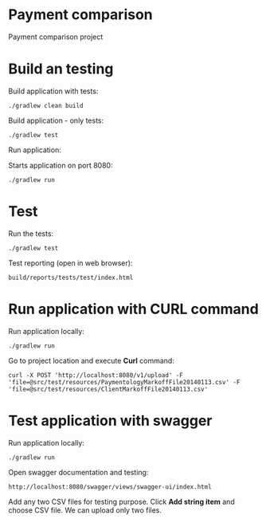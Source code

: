 # Payment comparison 
Payment comparison project

# Build an testing

Build application with tests:

```asciidoc
./gradlew clean build
```

Build application - only tests:

```asciidoc
./gradlew test
```

Run application:

Starts application on port 8080:
```asciidoc
./gradlew run
```

# Test

Run the tests:
```asciidoc
./gradlew test
```

Test reporting (open in web browser):
```asciidoc
build/reports/tests/test/index.html
```


# Run application with CURL command

Run application locally:
```asciidoc
./gradlew run
```

Go to project location and execute **Curl** command:
```asciidoc
curl -X POST 'http://localhost:8080/v1/upload' -F 'file=@src/test/resources/PaymentologyMarkoffFile20140113.csv' -F 'file=@src/test/resources/ClientMarkoffFile20140113.csv'
```

# Test application with swagger

Run application locally:
```asciidoc
./gradlew run
```
Open swagger documentation and testing:

```asciidoc
http://localhost:8080/swagger/views/swagger-ui/index.html
```
Add any two CSV files for testing purpose.
Click **Add string item** and choose CSV file.
We can upload only two files.
